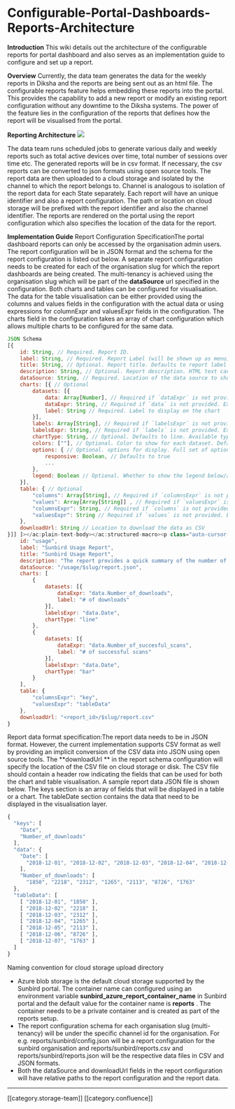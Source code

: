 # Configurable-Portal-Dashboards-Reports-Architecture

**Introduction** This wiki details out the architecture of the configurable reports for portal dashboard and also serves as an implementation guide to configure and set up a report.

**Overview** Currently, the data team generates the data for the weekly reports in Diksha and the reports are being sent out as an html file. The configurable reports feature helps embedding these reports into the portal. This provides the capability to add a new report or modify an existing report configuration without any downtime to the Diksha systems. The power of the feature lies in the configuration of the reports that defines how the report will be visualised from the portal.

**Reporting Architecture** ![](../../../../.gitbook/assets/configurable\_reports\_architecture.png)

The data team runs scheduled jobs to generate various daily and weekly reports such as total active devices over time, total number of sessions over time etc. The generated reports will be in csv format. If necessary, the csv reports can be converted to json formats using open source tools. The report data are then uploaded to a cloud storage and isolated by the channel to which the report belongs to. Channel is analogous to isolation of the report data for each State separately. Each report will have an unique identifier and also a report configuration. The path or location on cloud storage will be prefixed with the report identifier and also the channel identifier. The reports are rendered on the portal using the report configuration which also specifies the location of the data for the report.

**Implementation Guide** Report Configuration SpecificationThe portal dashboard reports can only be accessed by the organisation admin users. The report configuration will be in JSON format and the schema for the report configuration is listed out below.  A separate report configuration needs to be created for each of the organisation slug for which the report dashboards are being created. The multi-tenancy is achieved using the organisation slug which will be part of the **dataSource** url specified in the configuration. Both charts and tables can be configured for visualisation. The data for the table visualisation can be either provided using the columns and values fields in the configuration with the actual data or using expressions for columnExpr and valuesExpr fields in the configuration. The charts field in the configuration takes an array of chart configuration which allows multiple charts to be configured for the same data.

```js
JSON Schema
[{
    id: String, // Required. Report ID.
    label: String, // Required. Report Label (will be shown up as menu)
    title: String, // Optional. Report title. Defaults to report label
    description: String, // Optional. Report description. HTML text can be included as description
    dataSource: String, // Required. Location of the data source to show the report. Can be an expression. For ex: /<report_id>/{{slug}}/report.json
    charts: [{ // Optional
 		datasets: [{
			data: Array[Number], // Required if `dataExpr` is not provided. Array of Number. Data points to show in the chart
			dataExpr: String, // Required if `data` is not provided. Expression pointing to the data in dataSource. For ex: {{data.noOfDownloads}}
			label: String // Required. Label to display on the chart
		}],
		labels: Array[String], // Required if `labelsExpr` is not provided. Labels to show on the x-axis
		labelsExpr: String, // Required if `labels` is not provided. Expression pointing to the data in dataSource. For ex: {{data.Date}}
		chartType: String, // Optional. Defaults to line. Available types - line, bar, radar, pie, polarArea & doughnut
		colors: [""], // Optional. Color to show for each dataset. Defaults to ["#024F9D"].
		options: { // Optional. options for display. Full set of options look at https://valor-software.com/ng2-charts/
			responsive: Boolean, // Defaults to true
			...
		}, 
		legend: Boolean // Optional. Whether to show the legend below/above the chart. Defaults to true and position to top.
    }],
    table: { // Optional
        "columns": Array[String], // Required if `columnsExpr` is not provided. Columns to show.
        "values": Array[Array[String]] , // Required if `valuesExpr` is not provided. Column data.
        "columnsExpr": String, // Required if `columns` is not provided. Expression pointing to the data in dataSource. For ex: {{keys}}
        "valuesExpr": String // Required if `values` is not provided. Expression pointing to the data in dataSource. For ex: {{tableData}}
    },
    downloadUrl: String // Location to download the data as CSV
}]] ]></ac:plain-text-body></ac:structured-macro><p class="auto-cursor-target" style="margin-left: 30.0px;"><br />A sample configuration for a report with the required attributes is shown below.</p><ac:structured-macro ac:name="code" ac:schema-version="1" ac:macro-id="c1c00c60-9a51-48a7-85aa-63ca857d1edc"><ac:parameter ac:name="language">js</ac:parameter><ac:parameter ac:name="title">Sample report schema</ac:parameter><ac:plain-text-body><![CDATA[{
    id: "usage",
    label: "Sunbird Usage Report",
    title: "Sunbird Usage Report",
    description: "The report provides a quick summary of the number of downloads for a content and number of successful dialscans for a dialcode.
    dataSource: "/usage/$slug/report.json",
    charts: [
        {
        	datasets: [{
        		dataExpr: "data.Number_of_downloads",
        		label: "# of downloads"
        	}],
        	labelsExpr: "data.Date",
            chartType: "line"
        },
        {
        	datasets: [{
        		dataExpr: "data.Number_of_succesful_scans",
        		label: "# of successful scans"
        	}],
        	labelsExpr: "data.Date",
            chartType: "bar"
        }
    ],
    table: {
        "columnsExpr": "key",
        "valuesExpr": "tableData"
    },
    downloadUrl: "<report_id>/$slug/report.csv"
}


```

Report data format specification:The report data needs to be in JSON format. However, the current implementation supports CSV format as well by providing an implicit conversion of the CSV data into JSON using open source tools. The \*\*downloadUrl \*\* in the report schema configuration will specify the location of the CSV file on cloud storage or disk. The CSV file should contain a header row indicating the fields that can be used for both the chart and table visualisation.  A sample report data JSON file is shown below. The keys section is an array of fields that will be displayed in a table or a chart. The tableDate section contains the data that need to be displayed in the visualisation layer.

```js
{
  "keys": [
    "Date",
    "Number_of_downloads"
  ],
  "data": {
    "Date": [
      "2018-12-01", "2018-12-02", "2018-12-03", "2018-12-04", "2018-12-05", "2018-12-06", "2018-12-07"
    ],
    "Number_of_downloads": [
      "1850", "2218", "2312", "1265", "2113", "8726", "1763"
  },
  "tableData": [
    [ "2018-12-01", "1850" ],
    [ "2018-12-02", "2218" ],
    [ "2018-12-03", "2312" ],
    [ "2018-12-04", "1265" ],
    [ "2018-12-05", "2113" ],
    [ "2018-12-06", "8726" ],
    [ "2018-12-07", "1763" ]
  ]
}
```

Naming convention for cloud storage upload directory

* Azure blob storage is the default cloud storage supported by the Sunbird portal. The container name can configured using an environment variable  **sunbird\_azure\_report\_container\_name** in Sunbird portal and the default value for the container name is **reports** . The container needs to be a private container and is created as part of the reports setup.
* The report configuration schema for each organisation slug (multi-tenancy) will be under the specific channel id for the organisation. For e.g. reports/sunbird/config.json will be a report configuration for the sunbird organisation and reports/sunbird/reports.csv and reports/sunbird/reports.json will be the respective data files in CSV and JSON formats. &#x20;
* Both the dataSource and downloadUrl fields in the report configuration will have relative paths to the report configuration and the report data.

***

\[\[category.storage-team]] \[\[category.confluence]]
